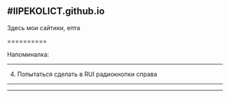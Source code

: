 #IIPEKOLICT.github.io
----------
Здесь мои сайтики, епта

==========

Напоминалка:

----------

4. Попытаться сделать в RUI радиокнопки справа

----------

----------
